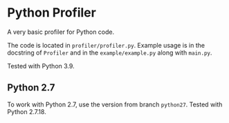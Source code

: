 # Python Profiler

A very basic profiler for Python code.

The code is located in `profiler/profiler.py`. Example usage is in the docstring of `Profiler`
and in the `example/example.py` along with `main.py`.

Tested with Python 3.9.

## Python 2.7

To work with Python 2.7, use the version from branch `python27`. Tested with Python 2.7.18.
